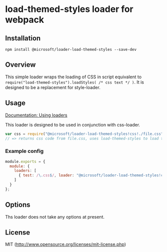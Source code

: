 # load-themed-styles loader for webpack

## Installation

`npm install @microsoft/loader-load-themed-styles --save-dev`

## Overview

This simple loader wraps the loading of CSS in script equivalent
to `require("load-themed-styles").loadStyles( /* css text */ )`.
It is designed to be a replacement for style-loader.

## Usage

[Documentation: Using loaders](http://webpack.github.io/docs/using-loaders.html)

This loader is designed to be used in conjunction with css-loader.

``` javascript
var css = require("@microsoft/loader-load-themed-styles!css!./file.css");
// => returns css code from file.css, uses load-themed-styles to load the CSS on the page.
```

### Example config

``` javascript
module.exports = {
  module: {
    loaders: [
      { test: /\.css$/, loader: "@microsoft/loader-load-themed-styles!css-loader" }
    ]
  }
};
```

## Options

Ths loader does not take any options at present.

## License

MIT (http://www.opensource.org/licenses/mit-license.php)
